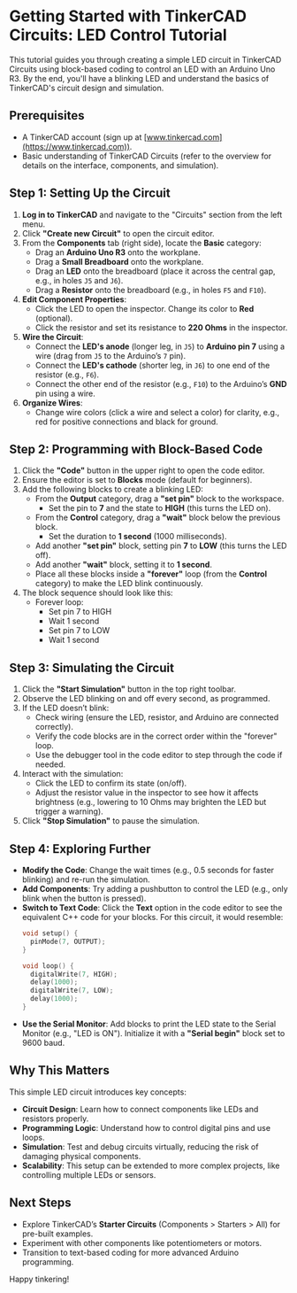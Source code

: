 # Getting Started with TinkerCAD Circuits: LED Control Tutorial

This tutorial guides you through creating a simple LED circuit in TinkerCAD Circuits using block-based coding to control an LED with an Arduino Uno R3. By the end, you'll have a blinking LED and understand the basics of TinkerCAD's circuit design and simulation.

## Prerequisites
- A TinkerCAD account (sign up at [www.tinkercad.com](https://www.tinkercad.com)).
- Basic understanding of TinkerCAD Circuits (refer to the overview for details on the interface, components, and simulation).

## Step 1: Setting Up the Circuit
1. **Log in to TinkerCAD** and navigate to the "Circuits" section from the left menu.
2. Click **"Create new Circuit"** to open the circuit editor.
3. From the **Components** tab (right side), locate the **Basic** category:
   - Drag an **Arduino Uno R3** onto the workplane.
   - Drag a **Small Breadboard** onto the workplane.
   - Drag an **LED** onto the breadboard (place it across the central gap, e.g., in holes `J5` and `J6`).
   - Drag a **Resistor** onto the breadboard (e.g., in holes `F5` and `F10`).
4. **Edit Component Properties**:
   - Click the LED to open the inspector. Change its color to **Red** (optional).
   - Click the resistor and set its resistance to **220 Ohms** in the inspector.
5. **Wire the Circuit**:
   - Connect the **LED's anode** (longer leg, in `J5`) to **Arduino pin 7** using a wire (drag from `J5` to the Arduino’s `7` pin).
   - Connect the **LED's cathode** (shorter leg, in `J6`) to one end of the resistor (e.g., `F6`).
   - Connect the other end of the resistor (e.g., `F10`) to the Arduino’s **GND** pin using a wire.
6. **Organize Wires**:
   - Change wire colors (click a wire and select a color) for clarity, e.g., red for positive connections and black for ground.

## Step 2: Programming with Block-Based Code
1. Click the **"Code"** button in the upper right to open the code editor.
2. Ensure the editor is set to **Blocks** mode (default for beginners).
3. Add the following blocks to create a blinking LED:
   - From the **Output** category, drag a **"set pin"** block to the workspace.
     - Set the pin to **7** and the state to **HIGH** (this turns the LED on).
   - From the **Control** category, drag a **"wait"** block below the previous block.
     - Set the duration to **1 second** (1000 milliseconds).
   - Add another **"set pin"** block, setting pin **7** to **LOW** (this turns the LED off).
   - Add another **"wait"** block, setting it to **1 second**.
   - Place all these blocks inside a **"forever"** loop (from the **Control** category) to make the LED blink continuously.
4. The block sequence should look like this:
   - Forever loop:
     - Set pin 7 to HIGH
     - Wait 1 second
     - Set pin 7 to LOW
     - Wait 1 second

## Step 3: Simulating the Circuit
1. Click the **"Start Simulation"** button in the top right toolbar.
2. Observe the LED blinking on and off every second, as programmed.
3. If the LED doesn’t blink:
   - Check wiring (ensure the LED, resistor, and Arduino are connected correctly).
   - Verify the code blocks are in the correct order within the "forever" loop.
   - Use the debugger tool in the code editor to step through the code if needed.
4. Interact with the simulation:
   - Click the LED to confirm its state (on/off).
   - Adjust the resistor value in the inspector to see how it affects brightness (e.g., lowering to 10 Ohms may brighten the LED but trigger a warning).
5. Click **"Stop Simulation"** to pause the simulation.

## Step 4: Exploring Further
- **Modify the Code**: Change the wait times (e.g., 0.5 seconds for faster blinking) and re-run the simulation.
- **Add Components**: Try adding a pushbutton to control the LED (e.g., only blink when the button is pressed).
- **Switch to Text Code**: Click the **Text** option in the code editor to see the equivalent C++ code for your blocks. For this circuit, it would resemble:
  ```cpp
  void setup() {
    pinMode(7, OUTPUT);
  }

  void loop() {
    digitalWrite(7, HIGH);
    delay(1000);
    digitalWrite(7, LOW);
    delay(1000);
  }
  ```
- **Use the Serial Monitor**: Add blocks to print the LED state to the Serial Monitor (e.g., "LED is ON"). Initialize it with a **"Serial begin"** block set to 9600 baud.

## Why This Matters
This simple LED circuit introduces key concepts:
- **Circuit Design**: Learn how to connect components like LEDs and resistors properly.
- **Programming Logic**: Understand how to control digital pins and use loops.
- **Simulation**: Test and debug circuits virtually, reducing the risk of damaging physical components.
- **Scalability**: This setup can be extended to more complex projects, like controlling multiple LEDs or sensors.

## Next Steps
- Explore TinkerCAD’s **Starter Circuits** (Components > Starters > All) for pre-built examples.
- Experiment with other components like potentiometers or motors.
- Transition to text-based coding for more advanced Arduino programming.

Happy tinkering!